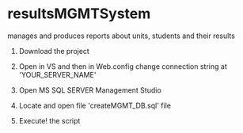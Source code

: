 # resultsMGMTSystem
manages and produces reports about units, students and their results

1. Download the project
2. Open in VS and then in Web.config change connection string at 'YOUR_SERVER_NAME'

3. Open MS SQL SERVER Management Studio
4. Locate and open file 'createMGMT_DB.sql' file
5. Execute! the script 

